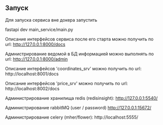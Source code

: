 ## Запуск

Для запуска сервиса вне докера запустить

fastapi dev main_service/main.py

Описание интерфейсов сервиса после его старта можно получить по url:
http://127.0.0.1:8000/docs

Адмнистрирование ведомой в БД информацией можно выполнять по url:
http://127.0.0.1:8000/admin

Описание интерфейсов 'coordinates_srv' можно получить по url:
http://localhost:8001/docs

Описание интерфейсов 'price_srv' можно получить по url:
http://localhost:8002/docs

Администрирование хранилища redis (redisinsight):
http://127.0.0.1:5540/

Администрирование rabbitMQ (user / password)
http://127.0.0.1:15672/

Администрирование celery (mher/flower):
http://localhost:5555/
